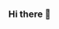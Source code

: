 ### Hi there 👋

<!--
**Jr24x/Jr24x** is a ✨ _special_ ✨ repository because its `README.md` (this file) appears on your GitHub profile.

penis cheese
